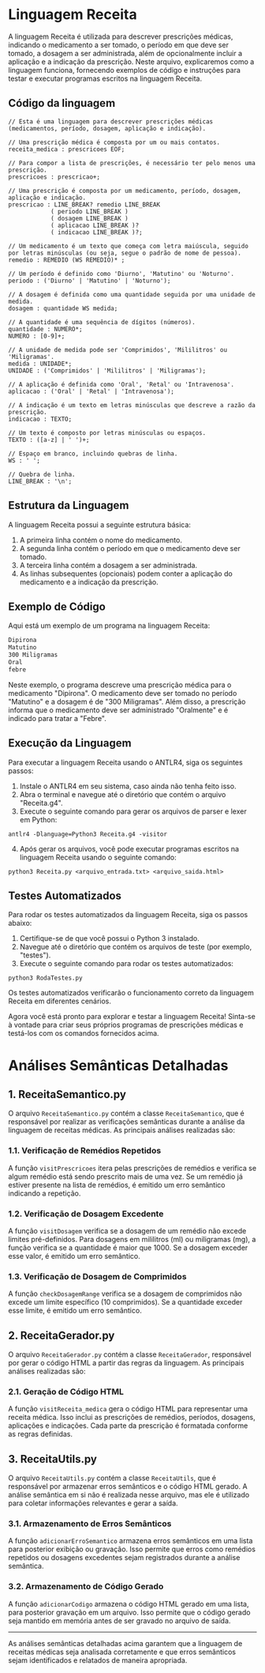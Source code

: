 # Linguagem Receita

A linguagem Receita é utilizada para descrever prescrições médicas, indicando o medicamento a ser tomado, o período em que deve ser tomado, a dosagem a ser administrada, além de opcionalmente incluir a aplicação e a indicação da prescrição. Neste arquivo, explicaremos como a linguagem funciona, fornecendo exemplos de código e instruções para testar e executar programas escritos na linguagem Receita.

## Código da linguagem

```antlr
// Esta é uma linguagem para descrever prescrições médicas (medicamentos, período, dosagem, aplicação e indicação).

// Uma prescrição médica é composta por um ou mais contatos.
receita_medica : prescricoes EOF;

// Para compor a lista de prescrições, é necessário ter pelo menos uma prescrição.
prescricoes : prescricao+;

// Uma prescrição é composta por um medicamento, período, dosagem, aplicação e indicação.
prescricao : LINE_BREAK? remedio LINE_BREAK
            ( periodo LINE_BREAK )
            ( dosagem LINE_BREAK )
            ( aplicacao LINE_BREAK )?
            ( indicacao LINE_BREAK )?;

// Um medicamento é um texto que começa com letra maiúscula, seguido por letras minúsculas (ou seja, segue o padrão de nome de pessoa).
remedio : REMEDIO (WS REMEDIO)* ;

// Um período é definido como 'Diurno', 'Matutino' ou 'Noturno'.
periodo : ('Diurno' | 'Matutino' | 'Noturno');

// A dosagem é definida como uma quantidade seguida por uma unidade de medida.
dosagem : quantidade WS medida;

// A quantidade é uma sequência de dígitos (números).
quantidade : NUMERO*;
NUMERO : [0-9]+;

// A unidade de medida pode ser 'Comprimidos', 'Mililitros' ou 'Miligramas'.
medida : UNIDADE*;
UNIDADE : ('Comprimidos' | 'Mililitros' | 'Miligramas');

// A aplicação é definida como 'Oral', 'Retal' ou 'Intravenosa'.
aplicacao : ('Oral' | 'Retal' | 'Intravenosa');

// A indicação é um texto em letras minúsculas que descreve a razão da prescrição.
indicacao : TEXTO;

// Um texto é composto por letras minúsculas ou espaços.
TEXTO : ([a-z] | ' ')+;

// Espaço em branco, incluindo quebras de linha.
WS : ' ';

// Quebra de linha.
LINE_BREAK : '\n';

```

## Estrutura da Linguagem

A linguagem Receita possui a seguinte estrutura básica:

1. A primeira linha contém o nome do medicamento.
2. A segunda linha contém o período em que o medicamento deve ser tomado.
3. A terceira linha contém a dosagem a ser administrada.
4. As linhas subsequentes (opcionais) podem conter a aplicação do medicamento e a indicação da prescrição.

## Exemplo de Código

Aqui está um exemplo de um programa na linguagem Receita:

```txt
Dipirona
Matutino
300 Miligramas
Oral
febre
```

Neste exemplo, o programa descreve uma prescrição médica para o medicamento "Dipirona". O medicamento deve ser tomado no período "Matutino" e a dosagem é de "300 Miligramas". Além disso, a prescrição informa que o medicamento deve ser administrado "Oralmente" e é indicado para tratar a "Febre".

## Execução da Linguagem

Para executar a linguagem Receita usando o ANTLR4, siga os seguintes passos:

1. Instale o ANTLR4 em seu sistema, caso ainda não tenha feito isso.
2. Abra o terminal e navegue até o diretório que contém o arquivo "Receita.g4".
3. Execute o seguinte comando para gerar os arquivos de parser e lexer em Python:

```shell
antlr4 -Dlanguage=Python3 Receita.g4 -visitor
```

4. Após gerar os arquivos, você pode executar programas escritos na linguagem Receita usando o seguinte comando:

```shell
python3 Receita.py <arquivo_entrada.txt> <arquivo_saida.html>
```

## Testes Automatizados

Para rodar os testes automatizados da linguagem Receita, siga os passos abaixo:

1. Certifique-se de que você possui o Python 3 instalado.
2. Navegue até o diretório que contém os arquivos de teste (por exemplo, "testes").
3. Execute o seguinte comando para rodar os testes automatizados:

```shell
python3 RodaTestes.py
```

Os testes automatizados verificarão o funcionamento correto da linguagem Receita em diferentes cenários.

Agora você está pronto para explorar e testar a linguagem Receita! Sinta-se à vontade para criar seus próprios programas de prescrições médicas e testá-los com os comandos fornecidos acima.

# Análises Semânticas Detalhadas

## 1. ReceitaSemantico.py

O arquivo `ReceitaSemantico.py` contém a classe `ReceitaSemantico`, que é responsável por realizar as verificações semânticas durante a análise da linguagem de receitas médicas. As principais análises realizadas são:

### 1.1. Verificação de Remédios Repetidos

A função `visitPrescricoes` itera pelas prescrições de remédios e verifica se algum remédio está sendo prescrito mais de uma vez. Se um remédio já estiver presente na lista de remédios, é emitido um erro semântico indicando a repetição.

### 1.2. Verificação de Dosagem Excedente

A função `visitDosagem` verifica se a dosagem de um remédio não excede limites pré-definidos. Para dosagens em mililitros (ml) ou miligramas (mg), a função verifica se a quantidade é maior que 1000. Se a dosagem exceder esse valor, é emitido um erro semântico.

### 1.3. Verificação de Dosagem de Comprimidos

A função `checkDosagemRange` verifica se a dosagem de comprimidos não excede um limite específico (10 comprimidos). Se a quantidade exceder esse limite, é emitido um erro semântico.

## 2. ReceitaGerador.py

O arquivo `ReceitaGerador.py` contém a classe `ReceitaGerador`, responsável por gerar o código HTML a partir das regras da linguagem. As principais análises realizadas são:

### 2.1. Geração de Código HTML

A função `visitReceita_medica` gera o código HTML para representar uma receita médica. Isso inclui as prescrições de remédios, períodos, dosagens, aplicações e indicações. Cada parte da prescrição é formatada conforme as regras definidas.

## 3. ReceitaUtils.py

O arquivo `ReceitaUtils.py` contém a classe `ReceitaUtils`, que é responsável por armazenar erros semânticos e o código HTML gerado. A análise semântica em si não é realizada nesse arquivo, mas ele é utilizado para coletar informações relevantes e gerar a saída.

### 3.1. Armazenamento de Erros Semânticos

A função `adicionarErroSemantico` armazena erros semânticos em uma lista para posterior exibição ou gravação. Isso permite que erros como remédios repetidos ou dosagens excedentes sejam registrados durante a análise semântica.

### 3.2. Armazenamento de Código Gerado

A função `adicionarCodigo` armazena o código HTML gerado em uma lista, para posterior gravação em um arquivo. Isso permite que o código gerado seja mantido em memória antes de ser gravado no arquivo de saída.

---

As análises semânticas detalhadas acima garantem que a linguagem de receitas médicas seja analisada corretamente e que erros semânticos sejam identificados e relatados de maneira apropriada.
